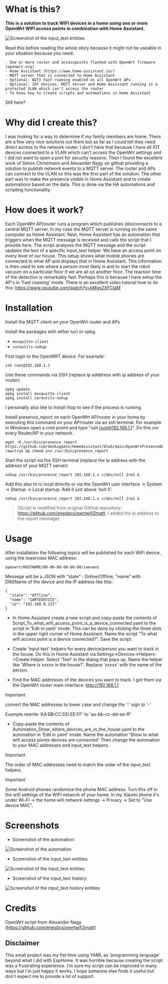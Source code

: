 # What is this?

**This is a solution to track WIFI devices in a home using one or more OpenWrt WIFI access points in combination with Home Assistant.**

![Screenshot of the input_text entities](./HomeAssistant_screenshot.jpg?raw=true)

Read this before reading the whole story because it might not be useable in your situation because you need:
```
- One or more router and accesspoints flashed with OpenWrt firmware (openwrt.org)
- Home Assistant (https://www.home-assistant.io/)
- MQTT server that is connected to Home Assistant
- Optional: WIFI Fast roaming enabled on all OpenWrt APs
- Optional: IOT devices, MQTT server and Home Assistant running in a protected VLAN which can't access the router
- To know how to create scripts and automations in Home Assistant 
```
  Still here? 

# Why did I create this?

I was looking for a way to determine if my family members are home. There are a few very nice solutions out there but as far as I could tell they need direct access to the network router. I don't have that because I have all IOT devices connected to a VLAN which can't access the OpenWrt settings and I did not want to open a port for security reasons. 
Then I found the excellent work of Simon Christmann and Alexander Nagy on github providing a solution to publish network events to a MQTT server. The router and APs can connect to the VLAN so this was the first part of the solution. The other part was to make the presence visible in Home Assistant and to create automations based on the data. This is done via the HA automations and scripting functionality.

# How does it work?

Each OpenWrt AP/router runs a program which publishes (dis)connects to a central MQTT server. In my case the MQTT server is running on the same computer as Home Assistant.
Next, Home Assistant has an automation that triggers when the MQTT message is received and calls the script that I provide here. The script analyses the MQTT message and the script updates the text of a specific input_text helper. 
We have an access point on every level of our house. This setup shows what mobile phones are connected to what AP and displays that in Home Assistant. This information is then used to see where a person most likely is and to start the robot vacuum  on a particular floor if we are all on another floor. 
The reaction time of the detection is remarkably fast. Perhaps this is because I have setup the AP's in 'Fast roaming' mode. There is an excellent video tutorial how to do this: https://www.youtube.com/watch?v=kMgs2XFClaM

# Installation

Install the MQTT client on your OpenWrt router and APs

Install the packages with either luci or opkg.

- `mosquitto-client`
- `coreutils-nohup`

First login to the OpenWRT device. For example:

	ssh root@192.168.1.1

Use these commands via SSH (replace ip adddress with ip address of your router): 

	opkg update
    opkg install mosquitto-client
	opkg install coreutils-nohup
      
I personally also like to install htop to see if the process is running. 

Install presence_report on each OpenWrt AP/router in your home by executing this command on your AP/router via an ssh terminal. For example in Windows open a cmd promt and type "ssh root@192.168.1.1". Do this vor every Router/AP in your network. 

    wget -O /usr/bin/presence_report https://github.com/denkuppens/HomeAssistant/blob/main/OpenWrtPresenceDetection/presence_report?raw=true && chmod u+x /usr/bin/presence_report

Start the script via the SSH terminal (replace the ip address with the address of your MQTT server)

    nohup /usr/bin/presence_report 192.168.1.x >/dev/null 2>&1 &

Add this also to rc.local directly or via the OpenWrt user interface -> System -> Startup -> Local startup. Add it just above 'exit 0'.
                
    nohup /usr/bin/presence_report 192.168.1.x >/dev/null 2>&1 &

> (Script is modified from original GitHub repository: https://github.com/enesbcs/owrtwifi2mqtt, I added the ip address to the report message)

# Usage

After installation the following topics will be published for each WiFi device, using the _lowercase_ MAC address:

    openwrt/HOSTNAME/00-00-00-00-00-00/iwevent
	
Messege will be a JSON with "state" : Online/Offline,  "name" with DNSName of the device and the IP address like this:
```
{
  "state": "Offline",
  "name": "IAMTEDEVICE",
  "ip": "192.168.0.123"
}
```

- In Home Assistant create a new script and copy-paste the contents of Script_To_what_wifi_access_point_is_a_device_connected.yaml to the script in 'Edit in yaml' mode. This can be done by clicking the three dots in the upper right corner of Home Assistant.
Name the script "To what wifi access point is a device connected?". 
Save the script.

- Create 'input text' helpers for every device/person you want to track in the house. Do this in Home Assistant via Settings->Devices->Helpers->Create Helper. Select 'Text' in the dialog that pops up. 
Name the helper like 'Where is xxxxx in the house?'. Replace 'xxxxx' with the name of the person.

- Find the MAC addresses of the devices you want to track. I got them via the OpenWrt router main interface: http://192.168.1.1

> [!IMPORTANT]
> convert the MAC addresses to lower case and change the ':' sign to '-'
>
> Example rewrite 'AA:BB:CC:DD:EE:FF' to 'aa-bb-cc-dd-ee-ff'

- Copy-paste the contents of Automation_Show_where_devices_are_in_the_house.yaml to the automation in 'Edit in yaml' mode. 
Name the automation 'Show to what wifi access pionts devices are connected'
Then change the automation to your MAC addresses and input_text helpers. 

> [!IMPORTANT]
> The order of MAC addresses need to match the order of the input_text helpers.

> [!IMPORTANT]
> Some Android phones randomize the phone MAC address. Turn this off in the wifi settings of the WIFI network of your home. In my Xiaomi phone it's under Wi-Fi -> the home wifi network settings -> Privacy -> Set to "Use device MAC".


# Screenshots

- Screenshot of the automation:

![Screenshot of the automation](./Automation_screenshot.jpg?raw=true)

- Screenshot of the input_text entities:

![Screenshot of the input_text entities](./HomeAssistant_screenshot.jpg?raw=true)

- Screenshot of the input_text history:

![Screenshot of the input_text history entities](./HomeAssistant_history_screenshot.jpg?raw=true)


# Credits

OpenWrt script from Alexander Nagy (https://github.com/enesbcs/owrtwifi2mqtt)

## Disclaimer

This small project was my fist time using YAML as 'programming language' beyond what I did with EspHome. It was horrible because creating the script was a frustrating experience. I'm sure my script can be improved in many ways but I'm just happy it works. I hope someone else finds it useful but don't expect me to provide a lot of support.
